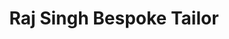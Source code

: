 ---
title: "Raj Singh Bespoke Tailor"
url: /north-york/raj-singh-bespoke-tailor/
shop: Schneiderei
---